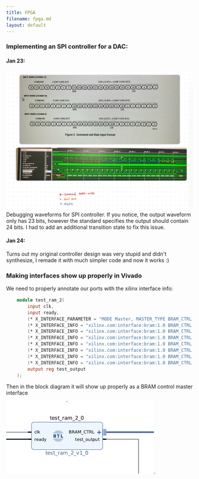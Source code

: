 ```yaml
---
title: FPGA
filename: fpga.md
layout: default
---
```


### Implementing an SPI controller for a DAC:

#### Jan 23:

![spi_debug](/photos/spi_debug.jpg)
Debugging waveforms for SPI controller. If you notice, the output waveform only has 23 bits, however the standard specifies the output
should contain 24 bits. I had to add an additional transition state to fix this issue.

#### Jan 24:

Turns out my original controller design was very stupid and didn't synthesize, I remade it with much simpler code and now it works :)


### Making interfaces show up properly in Vivado

We need to properly annotate our ports with the xilinx interface info:

```verilog
    module test_ram_2(
        input clk,
        input ready,
        (* X_INTERFACE_PARAMETER = "MODE Master, MASTER_TYPE BRAM_CTRL, MEM_SIZE 8192, MEM_WIDTH 32, MEM_ECC NONE, READ_WRITE_MODE READ_WRITE, READ_LATENCY 1" *)
        (* X_INTERFACE_INFO = "xilinx.com:interface:bram:1.0 BRAM_CTRL DOUT" *) input [31:0] data_read,
        (* X_INTERFACE_INFO = "xilinx.com:interface:bram:1.0 BRAM_CTRL ADDR" *) output reg [31:0] addr,
        (* X_INTERFACE_INFO = "xilinx.com:interface:bram:1.0 BRAM_CTRL CLK" *) output ram_clk,
        (* X_INTERFACE_INFO = "xilinx.com:interface:bram:1.0 BRAM_CTRL DIN" *) output reg [31:0] data_out,
        (* X_INTERFACE_INFO = "xilinx.com:interface:bram:1.0 BRAM_CTRL EN" *) output reg en,
        (* X_INTERFACE_INFO = "xilinx.com:interface:bram:1.0 BRAM_CTRL RST" *) output reg ram_rst,
        (* X_INTERFACE_INFO = "xilinx.com:interface:bram:1.0 BRAM_CTRL WE" *) output [3:0] wen,
        output reg test_output
    );
```

Then in the block diagram it will show up properly as a BRAM control master interface

![bram_ctrl](/photos/bram_ctrl.png).